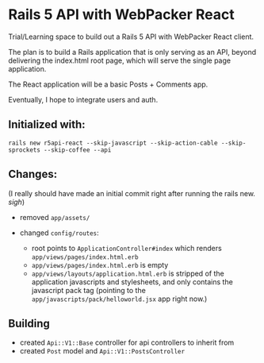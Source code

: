 # Rails 5 API with WebPacker React

Trial/Learning space to build out a Rails 5 API with WebPacker React
client.

The plan is to build a Rails application that is only serving as an
API, beyond delivering the index.html root page, which will serve the
single page application.

The React application will be a basic Posts + Comments app.

Eventually, I hope to integrate users and auth.

## Initialized with:

    rails new r5api-react --skip-javascript --skip-action-cable --skip-sprockets --skip-coffee --api

## Changes:

(I really should have made an initial commit right after running the
rails new. *sigh*)

- removed `app/assets/`
- changed `config/routes`:

  - root points to `ApplicationController#index` which renders
    `app/views/pages/index.html.erb`
  - `app/views/pages/index.html.erb` is empty
  - `app/views/layouts/application.html.erb` is stripped of the
    application javascripts and stylesheets, and only contains the
    javascript pack tag (pointing to the
    `app/javascripts/pack/helloworld.jsx` app right now.)



## Building

- created `Api::V1::Base` controller for api controllers to inherit from
- created `Post` model and `Api::V1::PostsController`
